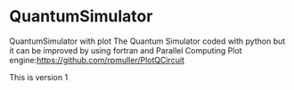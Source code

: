 # QuantumSimulator
QuantumSimulator with plot
The Quantum Simulator coded with python but it can be improved by using fortran and Parallel Computing
Plot engine:https://github.com/rpmuller/PlotQCircuit

This is version 1
